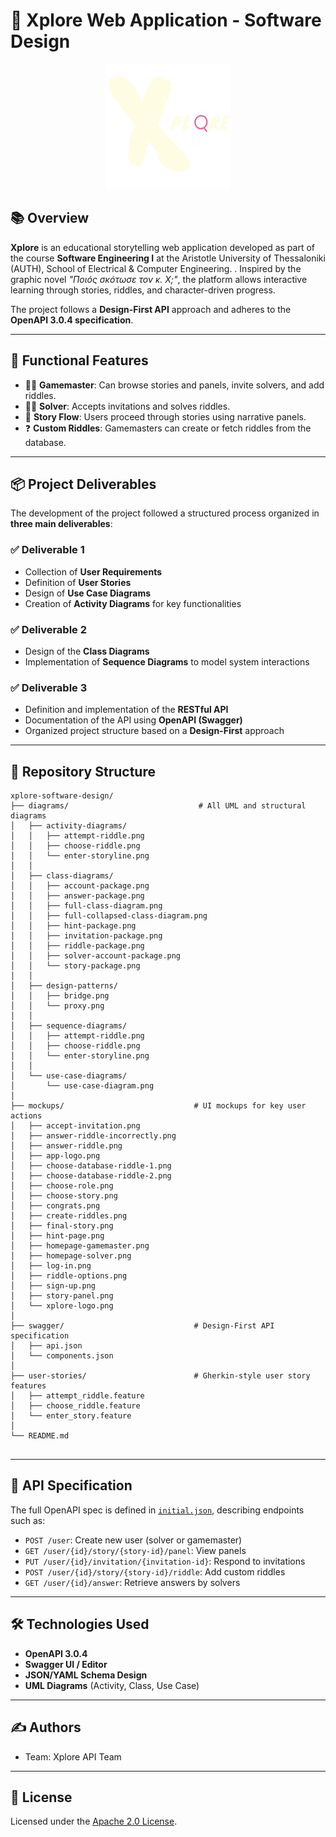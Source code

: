 ﻿# 🧩 Xplore Web Application - Software Design
<p align="center">
  <img src=".\mockups\xplore-logo.png" alt="xplore-logo" width="200"/>
</p>

## 📚 Overview

**Xplore** is an educational storytelling web application developed as part of the course **Software Engineering I** at the Aristotle University of Thessaloniki (AUTH), School of Electrical & Computer Engineering. . Inspired by the graphic novel *"Ποιός σκότωσε τον κ. Χ;"*, the platform allows interactive learning through stories, riddles, and character-driven progress.

The project follows a **Design-First API** approach and adheres to the **OpenAPI 3.0.4 specification**.

---

## 🧠 Functional Features

- 🧑‍🏫 **Gamemaster**: Can browse stories and panels, invite solvers, and add riddles.
- 🧑‍🎓 **Solver**: Accepts invitations and solves riddles.
- 🧩 **Story Flow**: Users proceed through stories using narrative panels.
- ❓ **Custom Riddles**: Gamemasters can create or fetch riddles from the database.

---

## 📦 Project Deliverables

The development of the project followed a structured process organized in **three main deliverables**:

### ✅ Deliverable 1

- Collection of **User Requirements**
- Definition of **User Stories**
- Design of **Use Case Diagrams**
- Creation of **Activity Diagrams** for key functionalities

### ✅ Deliverable 2

- Design of the **Class Diagrams**
- Implementation of **Sequence Diagrams** to model system interactions

### ✅ Deliverable 3

- Definition and implementation of the **RESTful API**
- Documentation of the API using **OpenAPI (Swagger)**
- Organized project structure based on a **Design-First** approach
---

## 📂 Repository Structure
```
xplore-software-design/
├── diagrams/                             # All UML and structural diagrams
│   ├── activity-diagrams/
│   │   ├── attempt-riddle.png
│   │   ├── choose-riddle.png
│   │   └── enter-storyline.png
│   │
│   ├── class-diagrams/
│   │   ├── account-package.png
│   │   ├── answer-package.png
│   │   ├── full-class-diagram.png
│   │   ├── full-collapsed-class-diagram.png
│   │   ├── hint-package.png
│   │   ├── invitation-package.png
│   │   ├── riddle-package.png
│   │   ├── solver-account-package.png
│   │   └── story-package.png
│   │
│   ├── design-patterns/
│   │   ├── bridge.png
│   │   └── proxy.png
│   │
│   ├── sequence-diagrams/
│   │   ├── attempt-riddle.png
│   │   ├── choose-riddle.png
│   │   └── enter-storyline.png
│   │
│   └── use-case-diagrams/
│       └── use-case-diagram.png
│
├── mockups/                             # UI mockups for key user actions
│   ├── accept-invitation.png
│   ├── answer-riddle-incorrectly.png
│   ├── answer-riddle.png
│   ├── app-logo.png
│   ├── choose-database-riddle-1.png
│   ├── choose-database-riddle-2.png
│   ├── choose-role.png
│   ├── choose-story.png
│   ├── congrats.png
│   ├── create-riddles.png
│   ├── final-story.png
│   ├── hint-page.png
│   ├── homepage-gamemaster.png
│   ├── homepage-solver.png
│   ├── log-in.png
│   ├── riddle-options.png
│   ├── sign-up.png
│   ├── story-panel.png
│   └── xplore-logo.png
│
├── swagger/                             # Design-First API specification
│   ├── api.json
│   └── components.json
│
├── user-stories/                        # Gherkin-style user story features
│   ├── attempt_riddle.feature
│   ├── choose_riddle.feature
│   └── enter_story.feature
│
└── README.md


```

---

## 📑 API Specification

The full OpenAPI spec is defined in [`initial.json`](./initial.json), describing endpoints such as:

- `POST /user`: Create new user (solver or gamemaster)
- `GET /user/{id}/story/{story-id}/panel`: View panels
- `PUT /user/{id}/invitation/{invitation-id}`: Respond to invitations
- `POST /user/{id}/story/{story-id}/riddle`: Add custom riddles
- `GET /user/{id}/answer`: Retrieve answers by solvers


---

## 🛠️ Technologies Used

- **OpenAPI 3.0.4**
- **Swagger UI / Editor**
- **JSON/YAML Schema Design**
- **UML Diagrams** (Activity, Class, Use Case)

---

## ✍️ Authors

- Team: Xplore API Team

---

## 📄 License

Licensed under the [Apache 2.0 License](https://www.apache.org/licenses/LICENSE-2.0.html).


